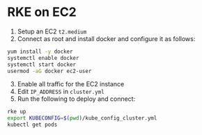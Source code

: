 # RKE on EC2 
1. Setup an EC2 `t2.medium` 
2. Connect as root and install docker and configure it as follows:
```sh
yum install -y docker 
systemctl enable docker 
systemctl start docker 
usermod -aG docker ec2-user 
```

3. Enable all traffic for the EC2 instance
4. Edit `IP_ADDRESS` in `cluster.yml`
5. Run the following to deploy and connect:
```sh
rke up 
export KUBECONFIG=$(pwd)/kube_config_cluster.yml
kubectl get pods
```
